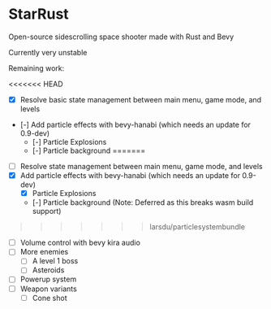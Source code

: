 # StarRust

Open-source sidescrolling space shooter made with Rust and Bevy

Currently very unstable

Remaining work:

<<<<<<< HEAD
-   [x] Resolve basic state management between main menu, game mode, and levels
-   [-] Add particle effects with bevy-hanabi (which needs an update for
    0.9-dev)
    -   [-] Particle Explosions
    -   [-] Particle background
=======
-   [ ] Resolve state management between main menu, game mode, and levels
-   [x] Add particle effects with bevy-hanabi (which needs an update for
        0.9-dev)
    -   [x] Particle Explosions
    -   [-] Particle background (Note: Deferred as this breaks wasm build
        support)
>>>>>>> larsdu/particlesystembundle
-   [ ] Volume control with bevy kira audio
-   [ ] More enemies
    -   [ ] A level 1 boss
    -   [ ] Asteroids
-   [ ] Powerup system
-   [ ] Weapon variants
    -   [ ] Cone shot
